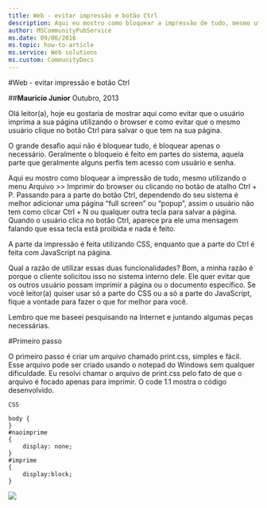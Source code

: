 ```yaml
---
title: Web - evitar impressão e botão Ctrl
description: Aqui eu mostro como bloquear a impressão de tudo, mesmo utilizando o menu Arquivo >> Imprimir do browser ou clicando no botão de atalho Ctrl + P. Passando para a parte do botão Ctrl, dependendo do seu sistema é melhor adicionar uma página “full screen” ou “popup”, assim o usuário não tem como clicar Ctrl + N ou qualquer outra tecla para salvar a página. Quando o usuário clica no botão Ctrl, aparece pra ele uma mensagem falando que essa tecla está proibida e nada é feito.
author: MSCommunityPubService
ms.date: 09/06/2016
ms.topic: how-to-article
ms.service: Web solutions
ms.custom: CommunityDocs
---
```





#Web - evitar impressão e botão Ctrl


##**Mauricio Junior**
Outubro, 2013

Olá leitor(a), hoje eu gostaria de mostrar aqui como evitar que o usuário imprima a sua página utilizando o browser e como evitar que o mesmo usuário clique no botão Ctrl para salvar o que tem na sua página.

O grande desafio aqui não é bloquear tudo, é bloquear apenas o necessário. Geralmente o bloqueio é feito em partes do sistema, aquela parte que geralmente alguns perfis tem acesso com usuário e senha. 

Aqui eu mostro como bloquear a impressão de tudo, mesmo utilizando o menu Arquivo >> Imprimir do browser ou clicando no botão de atalho Ctrl + P. Passando para a parte do botão Ctrl, dependendo do seu sistema é melhor adicionar uma página “full screen” ou “popup”, assim o usuário não tem como clicar Ctrl + N ou qualquer outra tecla para salvar a página. Quando o usuário clica no botão Ctrl, aparece pra ele uma mensagem falando que essa tecla está proibida e nada é feito. 

A parte da impressão é feita utilizando CSS, enquanto que a parte do Ctrl é feita com JavaScript na página.

Qual a razão de utilizar essas duas funcionalidades? Bom, a minha razão é porque o cliente solicitou isso no sistema interno dele. Ele quer evitar que os outros usuário possam imprimir a página ou o documento específico. Se você leitor(a) quiser usar só a parte do CSS ou a só a parte do JavaScript, fique a vontade para fazer o que for melhor para você.

Lembro que me baseei pesquisando na Internet e juntando algumas peças necessárias.

#Primeiro passo

O primeiro passo é criar um arquivo chamado print.css, simples e fácil. Esse arquivo pode ser criado usando o notepad do Windows sem qualquer dificuldade. Eu resolvi chamar o arquivo de print.css pelo fato de que o arquivo é focado apenas para imprimir. O code 1.1 mostra o código desenvolvido.

```
CSS

body {
}
#naoimprime 
{
    display: none;
}
#imprime
{
    display:block;
}

```
    
![](./img/PowerBI-Aug-013.png)

